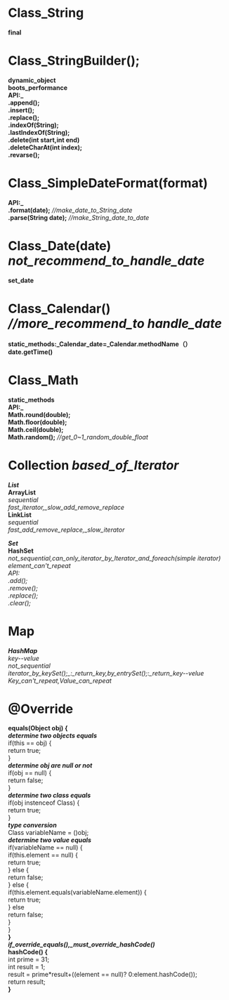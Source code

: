 # Class_String
  **final**  
  
# Class_StringBuilder();
  **dynamic_object**  
  **boots_performance**  
  **API:_**  
  **.append();**  
  **.insert();**  
  **.replace();**  
  **.indexOf(String);**  
  **.lastIndexOf(String);**  
  **.delete(int start,int end)**  
  **.deleteCharAt(int index);**  
  **.revarse();**  
  
# Class_SimpleDateFormat(format)
  **API:_**  
  **.format(date);** *//make_date_to_String_date*  
  **.parse(String date);** *//make_String_date_to_date*  
  
# Class_Date(date)  *not_recommend_to_handle_date*
  **set_date**  
  
# Class_Calendar()  *//more_recommend_to handle_date*
  **static_methods:_Calendar_date=_Calendar.methodName（）**  
  **date.getTime()**  
  
# Class_Math
  **static_methods**  
  **API:_**  
  **Math.round(double);**  
  **Math.floor(double);**  
  **Math.ceil(double);**  
  **Math.random();** *//get_0~1_random_double_float*  
  
# Collection *based_of_Iterator*
  ***List***  
    **ArrayList**  
    *sequential*  
    *fast_iterator,_slow_add_remove_replace*  
    **LinkList**  
    *sequential*  
    *fast_add_remove_replace,_slow_iterator*  
    
  ***Set***  
    **HashSet**  
    *not_sequential,can_only_iterator_by_Iterator_and_foreach(simple iterator)*  
    *element_can't_repeat*  
    *API:*  
    *.add();*  
    *.remove();*  
    *.replace();*  
    *.clear();*  
  
# Map
  ***HashMap***  
  *key--velue*  
  *not_sequential*  
  *iterator_by_keySet();_:_return_key,_by_entrySet();_:_return_key--velue*  
  *Key_can't_repeat,Value_can_repeat*  
  
# @Override
  **equals(Object obj) {**  
  ***determine two objects equals***    
  if(this == obj) {  
     return true;  
  }    
  ***determine obj are null or not***   
  if(obj == null) {  
     return false;  
  }  
   ***determine two class equals***   
   if(obj instenceof Class) {  
      return true;  
   }  
   ***type conversion***  
   Class variableName = ()obj;  
   ***determine two value equals***  
   if(variableName == null) {  
      if(this.element == null) {  
         return true;  
      } else {  
         return false;  
      } else {  
         if(this.element.equals(variableName.element)) {  
            return true;  
         } else  
            return false;  
      }  
   }  
  **}**  
  ***if_override_equals(),_must_override_hashCode()***  
  **hashCode() {**  
  int prime = 31;  
  int result = 1;  
  result = prime*result+((element == null)? 0:element.hashCode());  
    return result;  
  **}**  
  
    
  
